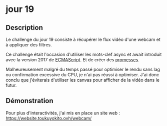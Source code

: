 # jour 19
## Description
Le challenge du jour 19 consiste à récupérer le flux vidéo d'une webcam et à appliquer des filtres.

Ce challenge était l'occasion d'utiliser les mots-clef async et await introduit avec la version 2017 de [ECMAScript](https://www.w3schools.com/js/js_2017.asp). Et de créer des [promesses](https://developer.mozilla.org/fr/docs/Web/JavaScript/Reference/Global_Objects/Promise).

Malheureusement malgré du temps passé pour optimiser le rendu sans lag ou confirmation excessive du CPU, je n'ai pas réussi à optimiser.
J'ai donc conclu que j'éviterais d'utiliser les canvas pour afficher de la vidéo dans le futur.

## Démonstration
Pour plus d'interactivités, j'ai mis en place un site web :
https://website.toukuyokito.ovh/webcam/
